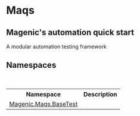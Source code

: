 # Maqs

<h2>Magenic's automation quick start</h2><p>A modular automation testing framework</p>


## Namespaces
&nbsp;<table><tr><th>Namespace</th><th>Description</th></tr><tr><td><a href="#/MAQS_5/BaseTest_AUTOGENERATED/Magenic-Maqs-BaseTest_Namespace">Magenic.Maqs.BaseTest</a></td><td></td></tr></table>&nbsp;